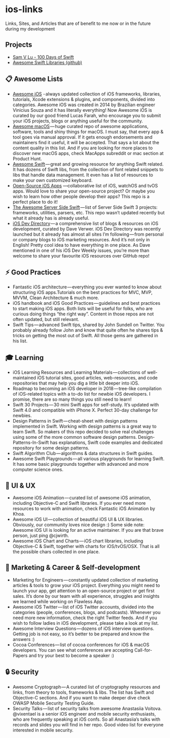 # ios-links
Links, Sites, and Articles that are of benefit to me now or in the future during my development

## Projects
- [Sam V Lu - 100 Days of Swift](https://samvlu.com)
- [Awesome Swift Libraries (github)](https://github.com/matteocrippa/awesome-swift)

## 📋 Awesome Lists
- [Awesome iOS](https://github.com/vsouza/awesome-ios) - always updated collection of iOS frameworks, libraries, tutorials, Xcode extensions & plugins, and components, divided into categories. Awesome iOS was created in 2014 by Brazilian engineer Vinicius Souza and it has literally everything! Now Awesome iOS is curated by our good friend Lucas Farah, who encourage you to submit your iOS projects, blogs or anything useful for the community.
- [Awesome macOS](https://github.com/iCHAIT/awesome-macOS) — huge curated repo of awesome applications, software, tools and shiny things for macOS. I must say, that every app & tool goes via manual approval. If it gets enough endorsements and maintainers find it useful, it will be accepted. That says a lot about the content quality in this list. And if you are looking for more places to discover new macOS apps, check MacApps subreddit or mac section at Product Hunt.
- [Awesome Swift](https://github.com/matteocrippa/awesome-swift) — great and growing resource for anything Swift related. It has dozens of Swift libs, from the collection of font related snippets to libs that handle data management. It even has a list of resources to make your own customized keyboard.
- [Open-Source iOS Apps](https://github.com/dkhamsing/open-source-ios-apps) —collaborative list of iOS, watchOS and tvOS apps. Would love to share your open-source project? Or maybe you wish to learn how other people develop their apps? This repo is a perfect place to do it!
- [The Awesome Server Side Swift](https://github.com/Awesome-Server-Side-Swift/TheList) — list of Server Side Swift 3 projects: frameworks, utilities, parsers, etc. This repo wasn’t updated recently but what it already has is already useful.
- [iOS Dev Directory](http://iosdevdirectory.com/) — a comprehensive list of blogs & resources on iOS development, curated by Dave Verwer. iOS Dev Directory was recently launched but it already has almost all sites I’m following — from personal or company blogs to iOS marketing resources. And it’s not only in English! Pretty cool idea to have everything in one place. As Dave mentioned in one of his iOS Dev Weekly issues, you’re more than welcome to share your favourite iOS resources over GitHub repo!


## ⚡ Good Practices
- Fantastic iOS architecture — everything you ever wanted to know about structuring iOS apps.Tutorials on the best practices for MVC, MVP, MVVM, Clean Architecture & much more.
- iOS handbook and iOS Good Practices — guidelines and best practices to start making iOS apps. Both lists will be useful for folks, who are curious doing things “the right way”. Content in those repos are not often updated, but still relevant.
- Swift Tips — advanced Swift tips, shared by John Sundell on Twitter. You probably already follow John and know that quite often he shares tips & tricks on getting the most out of Swift. All those gems are gathered in his list.

## 🎓 Learning
- iOS Learning Resources and Learning Materials — collections of well-maintained iOS tutorial sites, good articles, web-resources, and code repositories that may help you dig a little bit deeper into iOS.
- Roadmap to becoming an iOS developer in 2018 — tree-like compilation of iOS-related topics with a to-do list for newbie iOS developers. I promise, there are so many things you still need to learn!
- Swift 30 Projects — 30 mini Swift apps for self-study. It’s updated with Swift 4.0 and compatible with iPhone X. Perfect 30-day challenge for newbies.
- Design Patterns in Swift — cheat-sheet with design patterns implemented in Swift. Working with design patterns is a great way to learn Swift. So makers of this repo decided to solve real challenges using some of the more common software design patterns. Design-Patterns-In-Swift has explanations, Swift code examples and dedicated repository for some design patterns.
- Swift Algorithm Club — algorithms & data structures in Swift guides.
- Awesome Swift Playgrounds — all various playgrounds for learning Swift. It has some basic playgrounds together with advanced and more computer science ones.

## 🎨 UI & UX
- Awesome iOS Animation — curated list of awesome iOS animation, including Objective-C and Swift libraries. If you ever need more resources to work with animation, check Fantastic iOS Animation by Khoa.
- Awesome iOS UI — collection of beautiful iOS UI & UX libraries. Obviously, our community loves nice design :) Some side note: Awesome iOS UI is looking for an active maintainer. If you are that brave person, just ping @cjwirth.
- Awesome iOS Chart and Charts — iOS chart libraries, including Objective-C & Swift, together with charts for iOS/tvOS/OSX. That is all the possible chars collected in one place.

## 💫 Marketing & Career & Self-development
- Marketing for Engineers — constantly updated collection of marketing articles & tools to grow your iOS project. Everything you might need to launch your app, get attention to an open-source project or get first sales. It’s done by our team with all experience, struggles and insights we learned while working on Flawless App.
- Awesome iOS Twitter — list of iOS Twitter accounts, divided into the categories (people, conferences, blogs, and podcasts). Whenever you need more new information, check the right Twitter feeds. And if you wish to follow ladies in iOS development, please take a look at my list.
- Awesome Interview Questions — dozens of iOS interview questions. Getting job is not easy, so it’s better to be prepared and know the answers :)
- Cocoa Conferences — list of cocoa conferences for iOS & macOS developers. You can see what conferences are accepting Call-for-Papers and try your best to become a speaker :)

## 🔒 Security
- Awesome Cryptograph — A curated list of cryptography resources and links, from theory to tools, frameworks & libs. The list has Swift and Objective-C sections. And if you want to make deeper dive check OWASP Mobile Security Testing Guide.
- Security Talks — list of security talks from awesome Anastasiia Voitova. @vixentael is a senior iOS engineer and mobile security enthusiasts, who are frequently speaking at iOS confs. So all Anastasiia’s talks with records and slides you will find in her repo. Good video list for everyone interested in mobile security.
